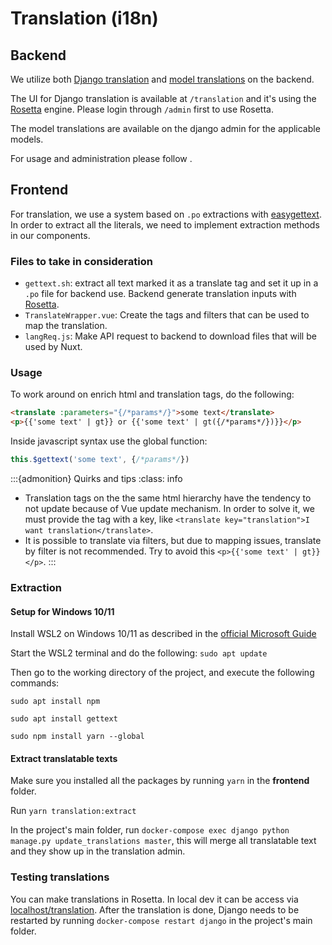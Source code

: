# Translation (i18n)

## Backend

We utilize both [Django translation](https://docs.djangoproject.com/en/4.0/topics/i18n/translation/) and [model translations](https://github.com/deschler/django-modeltranslation) on the backend.

The UI for Django translation is available at `/translation` and it's using the [Rosetta](https://django-rosetta.readthedocs.io/) engine. Please login through `/admin` first to use Rosetta.

The model translations are available on the django admin for the applicable models.

For usage and administration please follow [](administration_manual.md#translations).

## Frontend

For translation, we use a system based on `.po` extractions with [easygettext](https://www.npmjs.com/package/easygettext). In order to extract all the literals, we need to implement extraction methods in our components.

### Files to take in consideration

- `gettext.sh`: extract all text marked it as a translate tag and set it up in a `.po` file for backend use. Backend generate translation inputs with [Rosetta](https://django-rosetta.readthedocs.io/).
- `TranslateWrapper.vue`: Create the tags and filters that can be used to map the translation.
- `langReq.js`: Make API request to backend to download files that will be used by Nuxt.

### Usage

To work around on enrich html and translation tags, do the following:

```html
<translate :parameters="{/*params*/}">some text</translate>
<p>{{'some text' | gt}} or {{'some text' | gt({/*params*/})}}</p>
```
Inside javascript syntax use the global function:

```js
this.$gettext('some text', {/*params*/})
```
:::{admonition} Quirks and tips
:class: info

- Translation tags on the the same html hierarchy have the tendency to not update because of Vue update mechanism. In order to solve it, we must provide the tag with a key, like `<translate key="translation">I want translation</translate>`.
- It is possible to translate via filters, but due to mapping issues, translate by filter is not recommended. Try to avoid this `<p>{{'some text' | gt}}</p>`.
:::


### Extraction

#### Setup for Windows 10/11

Install WSL2 on Windows 10/11 as described in the [official Microsoft Guide](https://docs.microsoft.com/en-us/windows/wsl/install)

Start the WSL2 terminal and do the following: `sudo apt update`

Then go to the working directory of the project, and execute the following commands:

`sudo apt install npm`

`sudo apt install gettext`

`sudo npm install yarn --global`

#### Extract translatable texts
Make sure you installed all the packages by running `yarn` in the **frontend** folder.

Run `yarn translation:extract`

In the project's main folder, run `docker-compose exec django python manage.py update_translations master`, this will merge all translatable text and they show up in the translation admin.

### Testing translations
You can make translations in Rosetta. In local dev it can be access via [localhost/translation](http://localhost/translation).
After the translation is done, Django needs to be restarted by running `docker-compose restart django` in the project's main folder.